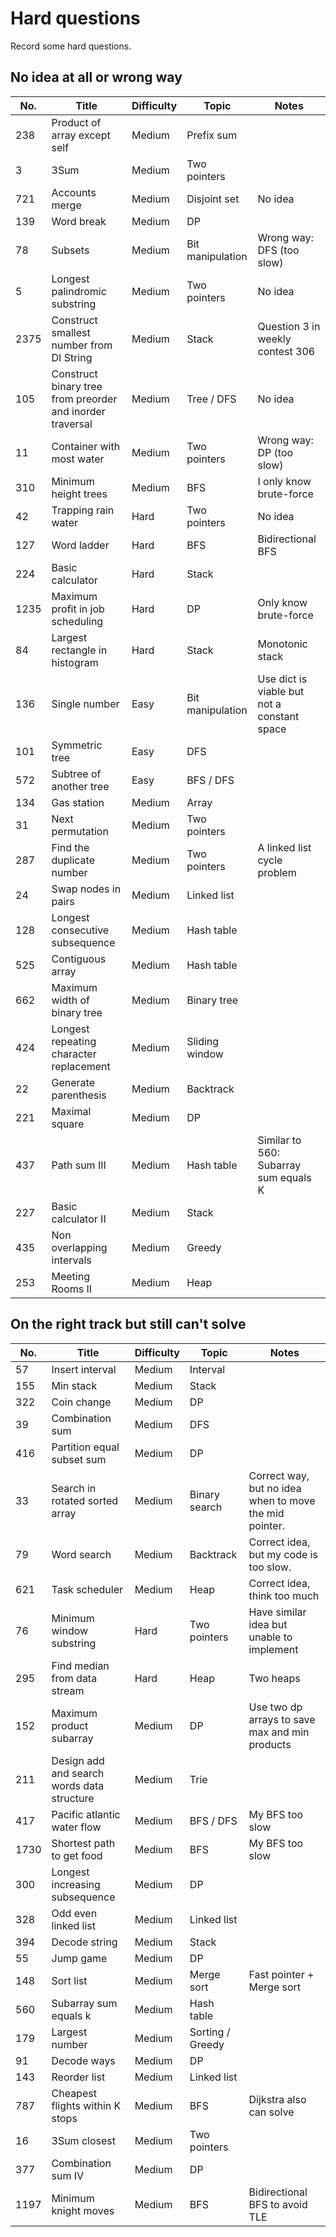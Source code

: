 # Hard questions

Record some hard questions.

## No idea at all or wrong way

| No.  | Title                                                     | Difficulty | Topic            | Notes                                       |
|------|-----------------------------------------------------------|------------|------------------|---------------------------------------------|
| 238  | Product of array except self                              | Medium     | Prefix sum       |                                             |
| 3    | 3Sum                                                      | Medium     | Two pointers     |                                             |
| 721  | Accounts merge                                            | Medium     | Disjoint set     | No idea                                     |
| 139  | Word break                                                | Medium     | DP               |                                             |
| 78   | Subsets                                                   | Medium     | Bit manipulation | Wrong way: DFS (too slow)                   |
| 5    | Longest palindromic substring                             | Medium     | Two pointers     | No idea                                     |
| 2375 | Construct smallest number from DI String                  | Medium     | Stack            | Question 3 in weekly contest 306            |
| 105  | Construct binary tree from preorder and inorder traversal | Medium     | Tree / DFS       | No idea                                     |
| 11   | Container with most water                                 | Medium     | Two pointers     | Wrong way: DP (too slow)                    |
| 310  | Minimum height trees                                      | Medium     | BFS              | I only know brute-force                     |
| 42   | Trapping rain water                                       | Hard       | Two pointers     | No idea                                     |
| 127  | Word ladder                                               | Hard       | BFS              | Bidirectional BFS                           |
| 224  | Basic calculator                                          | Hard       | Stack            |                                             |
| 1235 | Maximum profit in job scheduling                          | Hard       | DP               | Only know brute-force                       |
| 84   | Largest rectangle in histogram                            | Hard       | Stack            | Monotonic stack                             |
| 136  | Single number                                             | Easy       | Bit manipulation | Use dict is viable but not a constant space |
| 101  | Symmetric tree                                            | Easy       | DFS              |                                             |
| 572  | Subtree of another tree                                   | Easy       | BFS / DFS        |                                             |
| 134  | Gas station                                               | Medium     | Array            |                                             |
| 31   | Next permutation                                          | Medium     | Two pointers     |                                             |
| 287  | Find the duplicate number                                 | Medium     | Two pointers     | A linked list cycle problem                 |
| 24   | Swap nodes in pairs                                       | Medium     | Linked list      |                                             |
| 128  | Longest consecutive subsequence                           | Medium     | Hash table       |                                             |
| 525  | Contiguous array                                          | Medium     | Hash table       |                                             |
| 662  | Maximum width of binary tree                              | Medium     | Binary tree      |                                             |
| 424  | Longest repeating character replacement                   | Medium     | Sliding window   |                                             |
| 22   | Generate parenthesis                                      | Medium     | Backtrack        |                                             |
| 221  | Maximal square                                            | Medium     | DP               |                                             |
| 437  | Path sum III                                              | Medium     | Hash table       | Similar to 560: Subarray sum equals K       |
| 227  | Basic calculator II                                       | Medium     | Stack            |                                             |
| 435  | Non overlapping intervals                                 | Medium     | Greedy           |                                             |
| 253  | Meeting Rooms II                                          | Medium     | Heap             |                                             |

## On the right track but still can't solve

| No.  | Title                                      | Difficulty | Topic            | Notes                                                  |
|------|--------------------------------------------|------------|------------------|--------------------------------------------------------|
| 57   | Insert interval                            | Medium     | Interval         |                                                        |
| 155  | Min stack                                  | Medium     | Stack            |                                                        |
| 322  | Coin change                                | Medium     | DP               |                                                        |
| 39   | Combination sum                            | Medium     | DFS              |                                                        |
| 416  | Partition equal subset sum                 | Medium     | DP               |                                                        |
| 33   | Search in rotated sorted array             | Medium     | Binary search    | Correct way, but no idea when to move the mid pointer. |
| 79   | Word search                                | Medium     | Backtrack        | Correct idea, but my code is too slow.                 |
| 621  | Task scheduler                             | Medium     | Heap             | Correct idea, think too much                           |
| 76   | Minimum window substring                   | Hard       | Two pointers     | Have similar idea but unable to implement              |
| 295  | Find median from data stream               | Hard       | Heap             | Two heaps                                              |
| 152  | Maximum product subarray                   | Medium     | DP               | Use two dp arrays to save max and min products         |
| 211  | Design add and search words data structure | Medium     | Trie             |                                                        |
| 417  | Pacific atlantic water flow                | Medium     | BFS / DFS        | My BFS too slow                                        |
| 1730 | Shortest path to get food                  | Medium     | BFS              | My BFS too slow                                        |
| 300  | Longest increasing subsequence             | Medium     | DP               |                                                        |
| 328  | Odd even linked list                       | Medium     | Linked list      |                                                        |
| 394  | Decode string                              | Medium     | Stack            |                                                        |
| 55   | Jump game                                  | Medium     | DP               |                                                        |
| 148  | Sort list                                  | Medium     | Merge sort       | Fast pointer + Merge sort                              |
| 560  | Subarray sum equals k                      | Medium     | Hash table       |                                                        |
| 179  | Largest number                             | Medium     | Sorting / Greedy |                                                        |
| 91   | Decode ways                                | Medium     | DP               |                                                        |
| 143  | Reorder list                               | Medium     | Linked list      |                                                        |
| 787  | Cheapest flights within K stops            | Medium     | BFS              | Dijkstra also can solve                                |
| 16   | 3Sum closest                               | Medium     | Two pointers     |                                                        |
| 377  | Combination sum IV                         | Medium     | DP               |                                                        |
| 1197 | Minimum knight moves                       | Medium     | BFS              | Bidirectional BFS to avoid TLE                         |

